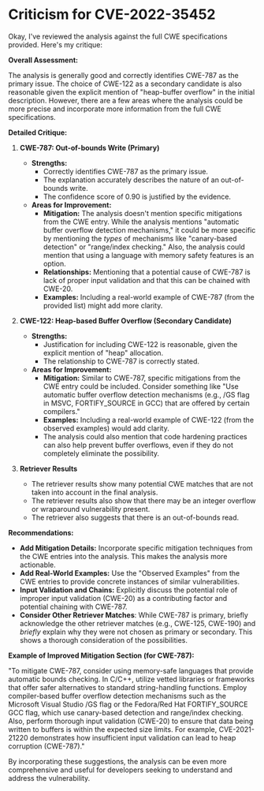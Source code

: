 # Criticism for CVE-2022-35452

Okay, I've reviewed the analysis against the full CWE specifications provided. Here's my critique:

**Overall Assessment:**

The analysis is generally good and correctly identifies CWE-787 as the primary issue. The choice of CWE-122 as a secondary candidate is also reasonable given the explicit mention of "heap-buffer overflow" in the initial description. However, there are a few areas where the analysis could be more precise and incorporate more information from the full CWE specifications.

**Detailed Critique:**

1.  **CWE-787: Out-of-bounds Write (Primary)**

    *   **Strengths:**
        *   Correctly identifies CWE-787 as the primary issue.
        *   The explanation accurately describes the nature of an out-of-bounds write.
        *   The confidence score of 0.90 is justified by the evidence.
    *   **Areas for Improvement:**
        *   **Mitigation:** The analysis doesn't mention specific mitigations from the CWE entry. While the analysis mentions "automatic buffer overflow detection mechanisms," it could be more specific by mentioning the *types* of mechanisms like "canary-based detection" or "range/index checking." Also, the analysis could mention that using a language with memory safety features is an option.
        *   **Relationships:** Mentioning that a potential cause of CWE-787 is lack of proper input validation and that this can be chained with CWE-20.
        *   **Examples:** Including a real-world example of CWE-787 (from the provided list) might add more clarity.
2.  **CWE-122: Heap-based Buffer Overflow (Secondary Candidate)**

    *   **Strengths:**
        *   Justification for including CWE-122 is reasonable, given the explicit mention of "heap" allocation.
        *   The relationship to CWE-787 is correctly stated.
    *   **Areas for Improvement:**
        *   **Mitigation:** Similar to CWE-787, specific mitigations from the CWE entry could be included. Consider something like "Use automatic buffer overflow detection mechanisms (e.g., /GS flag in MSVC, FORTIFY_SOURCE in GCC) that are offered by certain compilers."
        *   **Examples:** Including a real-world example of CWE-122 (from the observed examples) would add clarity.
        *   The analysis could also mention that code hardening practices can also help prevent buffer overflows, even if they do not completely eliminate the possibility.
3. **Retriever Results**
    * The retriever results show many potential CWE matches that are not taken into account in the final analysis.
    * The retriever results also show that there may be an integer overflow or wraparound vulnerability present.
    * The retriever also suggests that there is an out-of-bounds read.

**Recommendations:**

*   **Add Mitigation Details:** Incorporate specific mitigation techniques from the CWE entries into the analysis. This makes the analysis more actionable.
*   **Add Real-World Examples:** Use the "Observed Examples" from the CWE entries to provide concrete instances of similar vulnerabilities.
*   **Input Validation and Chains:** Explicitly discuss the potential role of improper input validation (CWE-20) as a contributing factor and potential chaining with CWE-787.
*   **Consider Other Retriever Matches**: While CWE-787 is primary, briefly acknowledge the other retriever matches (e.g., CWE-125, CWE-190) and *briefly* explain why they were not chosen as primary or secondary. This shows a thorough consideration of the possibilities.

**Example of Improved Mitigation Section (for CWE-787):**

"To mitigate CWE-787, consider using memory-safe languages that provide automatic bounds checking. In C/C++, utilize vetted libraries or frameworks that offer safer alternatives to standard string-handling functions. Employ compiler-based buffer overflow detection mechanisms such as the Microsoft Visual Studio /GS flag or the Fedora/Red Hat FORTIFY_SOURCE GCC flag, which use canary-based detection and range/index checking. Also, perform thorough input validation (CWE-20) to ensure that data being written to buffers is within the expected size limits. For example, CVE-2021-21220 demonstrates how insufficient input validation can lead to heap corruption (CWE-787)."

By incorporating these suggestions, the analysis can be even more comprehensive and useful for developers seeking to understand and address the vulnerability.